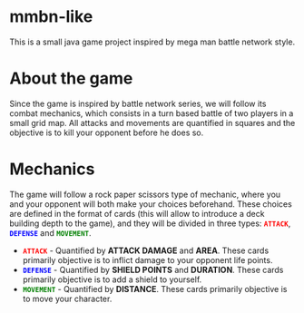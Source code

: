 # mmbn-like
This is a small java game project inspired by mega man battle network style.

# About the game
Since the game is inspired by battle network series, we will follow its combat mechanics, which consists in a turn based battle of two players in a small grid map. All attacks and movements are quantified in squares and the objective is to kill your opponent before he does so. 

# Mechanics
The game will follow a rock paper scissors type of mechanic, where you and your opponent will both make your choices beforehand. These choices are defined in the format of cards (this will allow to introduce a deck building depth to the game), and they will be divided in three types: <code style="color : red">**ATTACK**</code>, <code style="color : blue">**DEFENSE**</code> and <code style="color : green">**MOVEMENT**</code>.

- <code style="color : red">**ATTACK**</code> - Quantified by **ATTACK DAMAGE** and **AREA**. These cards primarily objective is to inflict damage to your opponent life points.
- <code style="color : blue">**DEFENSE**</code> - Quantified by **SHIELD POINTS** and **DURATION**. These cards primarily objective is to add a shield to yourself.
- <code style="color : green">**MOVEMENT**</code> - Quantified by **DISTANCE**. These cards primarily objective is to move your character.
